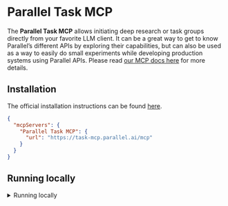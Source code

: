 # Parallel Task MCP

The **Parallel Task MCP** allows initiating deep research or task groups directly from your favorite LLM client. It can be a great way to get to know Parallel’s different APIs by exploring their capabilities, but can also be used as a way to easily do small experiments while developing production systems using Parallel APIs. Please read [our MCP docs here](https://docs.parallel.ai/integrations/mcp/getting-started) for more details.

## Installation

The official installation instructions can be found [here](https://docs.parallel.ai/integrations/mcp/installation).

```json
{
  "mcpServers": {
    "Parallel Task MCP": {
      "url": "https://task-mcp.parallel.ai/mcp"
    }
  }
}
```

## Running locally

<details><summary>Running locally</summary>

This repo contains a proxy to the mcp which is hosted at: https://task-mcp.parallel.ai/mcp

How to run and test locally:

1. `wrangler dev`
2. `npx @modelcontextprotocol/inspector`
3. Connect to server: http://localhost:8787/mcp

</details>
